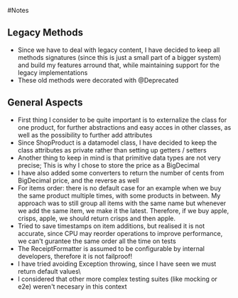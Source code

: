 #Notes
## Legacy Methods
- Since we have to deal with legacy content, I have decided to keep all methods signatures (since this is just a small part of a bigger system) and build my features arround that, while maintaining support for the legacy implementations
- These old methods were decorated with @Deprecated
## General Aspects
- First thing I consider to be quite important is to externalize the class for one product, for further abstractions and easy acces in other classes, as well as the possibility to further add attributes
- Since ShopProduct is a datamodel class, I have decided to keep the class attributes as private rather than setting up getters / setters
- Another thing to keep in mind is that primitive data types are not very precise; This is why I chose to store the price as a BigDecimal
- I have also added some converters to return the number of cents from BigDecimal price, and the reverse as well
- For items order: there is no default case for an example when we buy the same product multiple times, with some products in between. My approach was to still group all items with the same name but whenever we add the same item, we make it the latest. Therefore, if we buy apple, crisps, apple, we should return crisps and then apple.
- Tried to save timestamps on item additions, but realised it is not accurate, since CPU may reorder operations to improve performance, we can't gurantee the same order all the time on tests
- The ReceiptFormatter is assumed to be configurable by internal developers, therefore it is not failproof!
- I have tried avoiding Exception throwing, since I have seen we must return default values\
- I considered that other more complex testing suites (like mocking or e2e) weren't necesary in this context
